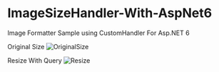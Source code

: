 # ImageSizeHandler-With-AspNet6
Image Formatter Sample using CustomHandler For Asp.NET 6 

Original Size
![OriginalSize](https://user-images.githubusercontent.com/46164543/159095270-417efa58-ec0e-4de6-a6de-e7ea05b73709.PNG)

Resize With Query
![Resize](https://user-images.githubusercontent.com/46164543/159095669-c67f3813-a749-4c0d-aac1-b8228e1b3fc6.PNG)
